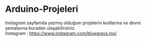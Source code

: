 # Arduino-Projeleri
Instagram sayfamda yazmış olduğum projelerin kodlarına ve devre şemalarına buradan ulaşabilirsiniz.  
Instagram : https://www.instagram.com/bluegrays.ino/
